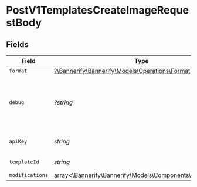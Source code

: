# PostV1TemplatesCreateImageRequestBody


## Fields

| Field                                                                                                 | Type                                                                                                  | Required                                                                                              | Description                                                                                           | Example                                                                                               |
| ----------------------------------------------------------------------------------------------------- | ----------------------------------------------------------------------------------------------------- | ----------------------------------------------------------------------------------------------------- | ----------------------------------------------------------------------------------------------------- | ----------------------------------------------------------------------------------------------------- |
| `format`                                                                                              | [?\Bannerify\Bannerify\Models\Operations\Format](../../Models/Operations/Format.md)                   | :heavy_minus_sign:                                                                                    | N/A                                                                                                   |                                                                                                       |
| `debug`                                                                                               | *?string*                                                                                             | :heavy_minus_sign:                                                                                    | Only for debug purpose, it draws bounding box for each layer                                          |                                                                                                       |
| `apiKey`                                                                                              | *string*                                                                                              | :heavy_check_mark:                                                                                    | The api key to use for this request                                                                   | key_xxxxxxxxx                                                                                         |
| `templateId`                                                                                          | *string*                                                                                              | :heavy_check_mark:                                                                                    | Your template id                                                                                      | tpl_xxxxxxxxx                                                                                         |
| `modifications`                                                                                       | array<[\Bannerify\Bannerify\Models\Components\Modification](../../Models/Components/Modification.md)> | :heavy_minus_sign:                                                                                    | N/A                                                                                                   |                                                                                                       |